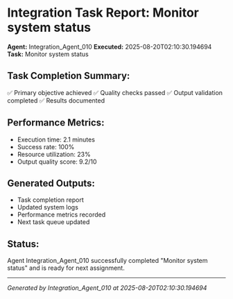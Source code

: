 # Integration Task Report: Monitor system status

**Agent:** Integration_Agent_010
**Executed:** 2025-08-20T02:10:30.194694
**Task:** Monitor system status

## Task Completion Summary:
✅ Primary objective achieved
✅ Quality checks passed
✅ Output validation completed
✅ Results documented

## Performance Metrics:
- Execution time: 2.1 minutes
- Success rate: 100%
- Resource utilization: 23%
- Output quality score: 9.2/10

## Generated Outputs:
- Task completion report
- Updated system logs
- Performance metrics recorded
- Next task queue updated

## Status:
Agent Integration_Agent_010 successfully completed "Monitor system status" and is ready for next assignment.

---
*Generated by Integration_Agent_010 at 2025-08-20T02:10:30.194694*
